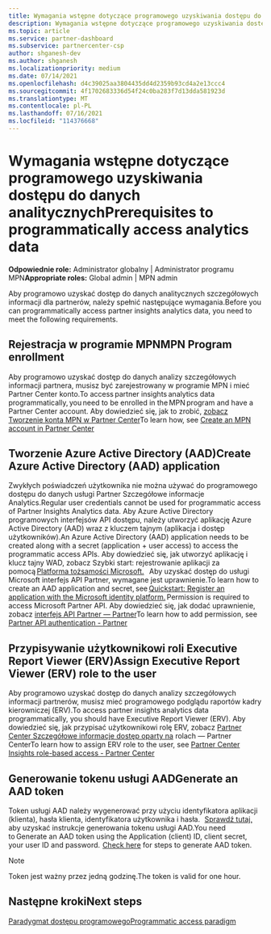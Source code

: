 ```yaml
---
title: Wymagania wstępne dotyczące programowego uzyskiwania dostępu do danych analitycznych
description: Wymagania wstępne dotyczące programowego uzyskiwania dostępu do danych analitycznych
ms.topic: article
ms.service: partner-dashboard
ms.subservice: partnercenter-csp
author: shganesh-dev
ms.author: shganesh
ms.localizationpriority: medium
ms.date: 07/14/2021
ms.openlocfilehash: d4c39025aa3804435dd4d2359b93cd4a2e13ccc4
ms.sourcegitcommit: 4f1702683336d54f24c0ba283f7d13dda581923d
ms.translationtype: MT
ms.contentlocale: pl-PL
ms.lasthandoff: 07/16/2021
ms.locfileid: "114376668"
---
```

# <a name="prerequisites-to-programmatically-access-analytics-data"></a><span data-ttu-id="07b60-103">Wymagania wstępne dotyczące programowego uzyskiwania dostępu do danych analitycznych</span><span class="sxs-lookup"><span data-stu-id="07b60-103">Prerequisites to programmatically access analytics data</span></span>

<span data-ttu-id="07b60-104">**Odpowiednie role:** Administrator globalny | Administrator programu MPN</span><span class="sxs-lookup"><span data-stu-id="07b60-104">**Appropriate roles:** Global admin | MPN admin</span></span>

<span data-ttu-id="07b60-105">Aby programowo uzyskać dostęp do danych analitycznych szczegółowych informacji dla partnerów, należy spełnić następujące wymagania.</span><span class="sxs-lookup"><span data-stu-id="07b60-105">Before you can programmatically access partner insights analytics data, you need to meet the following requirements.</span></span>

## <a name="mpn-program-enrollment"></a><span data-ttu-id="07b60-106">Rejestracja w programie MPN</span><span class="sxs-lookup"><span data-stu-id="07b60-106">MPN Program enrollment</span></span>

<span data-ttu-id="07b60-107">Aby programowo uzyskać dostęp do danych analizy szczegółowych informacji partnera, musisz być zarejestrowany w programie MPN i mieć Partner Center konto.</span><span class="sxs-lookup"><span data-stu-id="07b60-107">To access partner insights analytics data programmatically, you need to be enrolled in the MPN program and have a Partner Center account.</span></span> <span data-ttu-id="07b60-108">Aby dowiedzieć się, jak to zrobić, [zobacz Tworzenie konta MPN w Partner Center](mpn-create-a-partner-center-account.md)</span><span class="sxs-lookup"><span data-stu-id="07b60-108">To learn how, see [Create an MPN account in Partner Center](mpn-create-a-partner-center-account.md)</span></span>

## <a name="create-azure-active-directory-aad-application"></a><span data-ttu-id="07b60-109">Tworzenie Azure Active Directory (AAD)</span><span class="sxs-lookup"><span data-stu-id="07b60-109">Create Azure Active Directory (AAD) application</span></span>

<span data-ttu-id="07b60-110">Zwykłych poświadczeń użytkownika nie można używać do programowego dostępu do danych usługi Partner Szczegółowe informacje Analytics.</span><span class="sxs-lookup"><span data-stu-id="07b60-110">Regular user credentials cannot be used for programmatic access of Partner Insights Analytics data.</span></span> <span data-ttu-id="07b60-111">Aby Azure Active Directory programowych interfejsów API dostępu, należy utworzyć aplikację Azure Active Directory (AAD) wraz z kluczem tajnym (aplikacja i dostęp użytkowników).</span><span class="sxs-lookup"><span data-stu-id="07b60-111">An Azure Active Directory (AAD) application needs to be created along with a secret (application + user access) to access the programmatic access APIs.</span></span> <span data-ttu-id="07b60-112">Aby dowiedzieć się, jak utworzyć aplikację i klucz tajny WAD, zobacz Szybki start: rejestrowanie aplikacji za pomocą [Platforma tożsamości Microsoft.](/azure/active-directory/develop/quickstart-register-app)   Aby uzyskać dostęp do usługi Microsoft interfejs API Partner, wymagane jest uprawnienie.</span><span class="sxs-lookup"><span data-stu-id="07b60-112">To learn how to create an AAD application and secret, see [Quickstart: Register an application with the Microsoft identity platform.](/azure/active-directory/develop/quickstart-register-app) Permission is required to access Microsoft Partner API.</span></span> <span data-ttu-id="07b60-113">Aby dowiedzieć się, jak dodać uprawnienie, zobacz [interfejs API Partner — Partner](/partner/develop/api-authentication#application-and-user-access)</span><span class="sxs-lookup"><span data-stu-id="07b60-113">To learn how to add permission, see [Partner API authentication - Partner](/partner/develop/api-authentication#application-and-user-access)</span></span>

## <a name="assign-executive-report-viewer-erv-role-to-the-user"></a><span data-ttu-id="07b60-114">Przypisywanie użytkownikowi roli Executive Report Viewer (ERV)</span><span class="sxs-lookup"><span data-stu-id="07b60-114">Assign Executive Report Viewer (ERV) role to the user</span></span>

<span data-ttu-id="07b60-115">Aby programowo uzyskać dostęp do danych analizy szczegółowych informacji partnerów, musisz mieć programowego podglądu raportów kadry kierowniczej (ERV).</span><span class="sxs-lookup"><span data-stu-id="07b60-115">To access partner insights analytics data programmatically, you should have Executive Report Viewer (ERV).</span></span> <span data-ttu-id="07b60-116">Aby dowiedzieć się, jak przypisać użytkownikowi rolę ERV, zobacz [Partner Center Szczegółowe informacje dostęp oparty na](insights-roles.md) rolach — Partner Center</span><span class="sxs-lookup"><span data-stu-id="07b60-116">To learn how to assign ERV role to the user, see [Partner Center Insights role-based access - Partner Center](insights-roles.md)</span></span>

## <a name="generate-an-aad-token"></a><span data-ttu-id="07b60-117">Generowanie tokenu usługi AAD</span><span class="sxs-lookup"><span data-stu-id="07b60-117">Generate an AAD token</span></span>

<span data-ttu-id="07b60-118">Token usługi AAD należy wygenerować przy użyciu identyfikatora aplikacji (klienta), hasła klienta, identyfikatora użytkownika i hasła.   [Sprawdź tutaj,](insights-programmatic-first-api-call.md#token-generation) aby uzyskać instrukcje generowania tokenu usługi AAD.</span><span class="sxs-lookup"><span data-stu-id="07b60-118">You need to Generate an AAD token using the Application (client) ID, client secret, your user ID and password.  [Check here](insights-programmatic-first-api-call.md#token-generation) for steps to generate AAD token.</span></span>

> [!Note]
> <span data-ttu-id="07b60-119">Token jest ważny przez jedną godzinę.</span><span class="sxs-lookup"><span data-stu-id="07b60-119">The token is valid for one hour.</span></span>

## <a name="next-steps"></a><span data-ttu-id="07b60-120">Następne kroki</span><span class="sxs-lookup"><span data-stu-id="07b60-120">Next steps</span></span>
[<span data-ttu-id="07b60-121">Paradygmat dostępu programowego</span><span class="sxs-lookup"><span data-stu-id="07b60-121">Programmatic access paradigm</span></span>](insights-programmatic-access-paradigm.md)